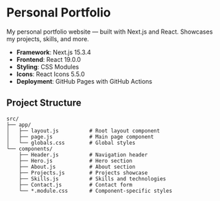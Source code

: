 # Personal Portfolio

My personal portfolio website — built with Next.js and React. Showcases my projects, skills, and more.

- **Framework**: Next.js 15.3.4
- **Frontend**: React 19.0.0
- **Styling**: CSS Modules
- **Icons**: React Icons 5.5.0
- **Deployment**: GitHub Pages with GitHub Actions

## Project Structure

```
src/
├── app/
│   ├── layout.js          # Root layout component
│   ├── page.js            # Main page component
│   └── globals.css        # Global styles
└── components/
    ├── Header.js          # Navigation header
    ├── Hero.js            # Hero section
    ├── About.js           # About section
    ├── Projects.js        # Projects showcase
    ├── Skills.js          # Skills and technologies
    ├── Contact.js         # Contact form
    └── *.module.css       # Component-specific styles
```


